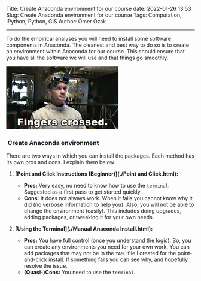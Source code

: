 Title: Create Anaconda environment for our course
date: 2022-01-26 13:53
Slug: Create Anaconda environment for our course
Tags: Computation, IPython, Python, GIS
Author: Ömer Özak

---

To do the empirical analyses you will need to install some software components in Anaconda. The cleanest and best way to do so is to create an environment within Anaconda for our course. This should ensure that you have all the software we will use and that things go smoothly.

![Fingers crossed](../images/pics/fun/FingersCrossed.gif)

###  Create Anaconda environment

There are two ways in which you can install the packages. Each method has its own pros and cons. I explain them below.

1. **[Point and Click Instructions (Beginner)](./Point and Click.html):** 
	* **Pros:** Very easy, no need to know how to use the ``terminal``. Suggested as a first pass to get started quickly.
	* **Cons:** It does not always work. When it fails you cannot know why it did (no verbose information to help you). Also, you will not be able to change the environment (easily). This includes doing upgrades, adding packages, or tweaking it for your own needs.

2. **[Using the Terminal](./Manual Anaconda Install.html):**
	* **Pros:** You have full control (once you understand the logic). So, you can create any environments you need for your own work. You can add packages that may not be in the ``YAML`` file I created for the point-and-click install. If something fails you can see why, and hopefully resolve the issue.
	* **(Quasi-)Cons:** You need to use the ``terminal``. 

